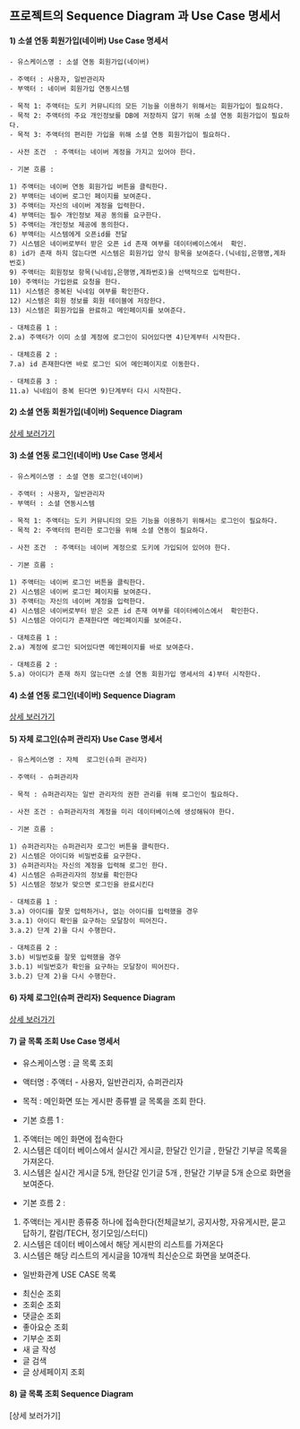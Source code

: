 ## 프로젝트의 Sequence Diagram 과 Use Case 명세서

#### 1) 소셜 연동 회원가입(네이버) Use Case 명세서

 	- 유스케이스명 : 소셜 연동 회원가입(네이버)

 	- 주액터 : 사용자, 일반관리자 
 	- 부액터 : 네이버 회원가입 연동시스템

 	- 목적 1: 주액터는 도키 커뮤니티의 모든 기능을 이용하기 위해서는 회원가입이 필요하다.
 	- 목적 2: 주액터의 주요 개인정보를 DB에 저장하지 않기 위해 소셜 연동 회원가입이 필요하다.
 	- 목적 3: 주액터의 편리한 가입을 위해 소셜 연동 회원가입이 필요하다.

 	- 사전 조건  : 주액터는 네이버 계정을 가지고 있어야 한다.
	
 	- 기본 흐름 : 
	
 	1) 주액터는 네이버 연동 회원가입 버튼을 클릭한다.
 	2) 부액터는 네이버 로그인 페이지를 보여준다.
 	3) 주액터는 자신의 네이버 계정을 입력한다.
 	4) 부액터는 필수 개인정보 제공 동의를 요구한다.
 	5) 주액터는 개인정보 제공에 동의한다.
 	6) 부액터는 시스템에게 오픈id를 전달
 	7) 시스템은 네이버로부터 받은 오픈 id 존재 여부를 데이터베이스에서  확인.
 	8) id가 존재 하지 않는다면 시스템은 회원가입 양식 항목을 보여준다.(닉네임,은행명,계좌번호)
 	9) 주액터는 회원정보 항목(닉네임,은행명,계좌번호)을 선택적으로 입력한다.
 	10) 주액터는 가입완료 요청을 한다.
 	11) 시스템은 중복된 닉네임 여부를 확인한다.
 	12) 시스템은 회원 정보를 회원 테이블에 저장한다.
 	13) 시스템은 회원가입을 완료하고 메인페이지를 보여준다.

 	- 대체흐름 1 :
 	2.a) 주액터가 이미 소셜 계정에 로그인이 되어있다면 4)단계부터 시작한다.

 	- 대체흐름 2 :
 	7.a) id 존재한다면 바로 로그인 되어 메인페이지로 이동한다.
 	
 	- 대체흐름 3 :
 	11.a) 닉네임이 중복 된다면 9)단계부터 다시 시작한다.
 	
#### 2) 소셜 연동 회원가입(네이버) Sequence Diagram
 	
[상세 보러가기](https://www.draw.io/?lightbox=1&highlight=0000ff&edit=_blank&layers=1&nav=1#R7V1bc%2BI4Fv41rtp9gNLFF%2FnRBtLp3e7ZrsnOTM%2B%2BOeAQ1wAmxrnNr1%2FJlnyRBBhig0mSSlWwLEviXD%2Bdc%2BQYeLR8%2BZIE6%2Fvv8SxcGAjMXgw8NhBCJgH0D2t5zVugaeG8ZZ5EM95WNtxEf4e8kT84f4xm4abWMY3jRRqt643TeLUKp2mtLUiS%2BLne7S5e1GddB3M%2BIygbbqbBQqxjaJXtf0Sz9D5vJ8gu26%2FDaH4v5oa2m9%2B5DaZ%2FzZP4ccVnNBC%2By37y28tAjMVn3twHs%2Fi50oQnBh4lcZzmn5Yvo3DByCsIlz93teVu8QWTcJU2eeD3eYw23l2S%2Fhbe%2FPsq%2FV%2BQ%2FPI6gCQf5ilYPIbie9gLOqB%2FF9Nx6bLTV04s%2B%2BExFjcGm4yVHu0A7fVLeZN%2BmvO%2F2Si3oiFep6KNrvFW7kfb8glFM6rNjSj11uzj43JxlQRL%2BtF%2Fvo%2FS8GYdTFn7MxVQ2nafLhf0ChZDVOnDSfYUJmn4Umni9PoSxsswTV5pF36XcOHg0m06nJXPpaBA6PJO9xUpKXoGXD7nxdglh%2BgHzqQDGIbhqRi2iOP1xXEMAlBjmYV1LLOByjJktcCy%2BOH6bvPtly9P9vf41Vz5g4fg68AFKssmY8P1DDIyJiPD9Q3aZeIZPjCoQWUtE4OJHvjtq0LVCrkY9W%2F4neI6t7DQboec2NWQD2mo14a864mnkfeJbxDT8MyMVGPDN1mLj1gjXVsj0trBkgnf6nazrsp%2B0lh%2FsodkFWLjO2wutsIrw3VZC6FryBZDvGzNY7YA2nJezjo6xTgtZ5HC2bGvZ2DeSMnGGwueE8M1z0xICMnZKYkVSnrTNE52meS8A%2FbZF40oHvoW3IaLH%2FEmSqN4RbvcxmkaL5kbYDf8AuuM4gV7blyinXIMbxHN2bNpLBn2%2BDFdRKtwVIA40BLtNUJsnpLyEFgadyxRPVzNPAZV6dUqXjE%2FOAs29%2BGME6dCp02axH8VMFQW2F00C2cC526hWIVCloZCoi0JF0EaPYW1wXVk4zP8iKMMdAiGWHX3CwGSSL%2BJH5NpyB%2BrolV5JNMdElSHX9JQaZDMw1QZitI6eK10W7MOm51rHiJcmwnjGpSmH%2FJBS0EpKPsW2bG7lZ2%2BC4tpOS0JCx1piBEof%2Bq4XVb%2FgwWnZiPaYD10D2L9dBFsNtF0F8PRBTBcsQ74WH7bewbawuHW%2BIdUjwuHGUzZDU0VfNgUr4JyHIaEaAeBhArQSyCfzrMNb5wNm%2BFMNhdtNIeKhFEvy2BrwN32lIpNmGhQk%2Bzfl9Fsxm76G7qVi1bzb%2BEdExRctvzKZQcXcipwA7diSZwGaXCbTcHAANc1uizLp7%2BUnSMwtAyLLnNEr2F5TX9Z9ySlaIIOHUSZrIfBJn0ON6lsIKv%2B02lpT2TWhU%2BzRSIaHRIBpfYxiBD%2Bj2VM9tqApsbEcc9sTLC5n38VVtVVJdOGMInoKpjujqli3MfzeBUsfpStu3XiLlosarA%2BtKdTRXHpnZnj3oKWoLsjxdZ0UB7ukJ4O1KhjOEZplbz%2BZPaOGjJ%2B%2BWf13viFG8P86tXYs0%2FKBXzXVzI5zMgleEdPt1%2B67RB3aAK3%2FKmJioXdYeWeS47U%2B52T9A8zYl2o%2Fs1mXjEG9Lqi8ldXPrZtWc777hsUk06O9A0KYpUH6to3mKpvwEMBJScZWMwijB7gcJBpw14YSuEjzqDkiD1IYWINSgrQOcmG9awDoOSeAL9O2Eqg%2BXanUuTaOLsQUJ2KHpx15lVMpwutrfgS2zar3gQMAXD3eJTsqgIPdruZvc6jcDM90X5ZaRXM0DyssGegzrW%2FQZjg3SPDgupnQ4bWYRus9gJ1F6d6iuM9OqTH0BmBJTiTQoUN%2FfChseCt62%2B6zDqIxPYp4siWGowyc4yQ%2Be3czxMioEEWXHKLRBqpoACf4QJfoAAv75aBBV%2FEoIq0Zo41GEawWDCKAwePJeTYI5bhjVTgcCm4wVZNDgYatZFTEi3anMMSSx8a7csOwyVF6uitgB8JjT6Vy7fUKIQ1fJPe5kFnnkVXFfhSsT2GGmyPT6ujDbD9u4dnuCE8k6Oq7bHBVvfIbuH%2FmmRW6GfbcKEo1hmXvpPlUahSeIbn1vfIQuNy5fKyKah7I6DUo3%2Fwj8Stb8cn2RhF%2Biafyubd6FRsUaP6Hh1lXyLfwecqS6gB%2BGdPNZXCoSGq4zVLUyNjQV3hZHdSohpWCLaJidayyhJxAgZLcRk2R57rw6w9XybJBJdacD8bwoNZcdm2OI7PF4d0ylAiuBFbijeWc4yX4SqghOJtTd2ujTXSZ3cnfZ0Eb4sw0AAMTeRU40C0BcAiz9BKIKgncA9apmxeHACHogz7YMQHoFlLJ8i1IyeO%2BTjqbq4FSXmXwF%2BOz9nmkTKwd6DOmd7Jbq%2Fv%2FIMASsoGwXEMhMjcM1LnHNTACygyNRQYMHjpix1ZBjK4l94BIUAFXtJnbQ4vy4DLmG3livSNT%2FrqjwGW9EsTXymc9mngIG6gce9u7wYR3qImZ4utO5oURx6l4KVuKAsbCvjrFjD53HX%2Frk6GT1r2D4nuLNh2r9FeXqJaeaI9pSbS1v1xNPXAvIL0D0CL9aqReuF4%2F6pGRCD0RMhif8aK4F6JhhLOOrpUBECwe6SuIQhpsHN4fy5NxpBYILE9Lg1ZZmd2WcWCtoCCkg%2BTAzaEHxF0TYOQr2OjiOjnfVnYZdTXsAuRzt5iATbOF6F3PmKEXlEJW3dCUcMHtzM%2BuBqU93Yv9C6DGhBJ5wuc47EK3jNSxx4JgdOCj75wsCh64XQnTisFy0qQg5wYYSCgOfaUlaOOxdn34rB2o4xK7tlEAsKzeurYqCI5Q4n0SGNSTxrBQKDBsZFPm8o1B%2B%2BK8btHH1KWNV0ZqXONvADHennRAomrELR2fkCphzx7hKBAglWjborDrJ7L08G85CiPOJv8lm%2FWE8T7qyL6auEdSY9PGaB2%2F3u%2FCFZkHQbXpj1e%2FX53jb4PVOSEmhwwFttJltt3eJEYTw3khQOTrOireJbyx1HSCg2KW7bx8fMs8UFyhylXpXOQJlIkr6vjxFrB05iDFjxK7xECQNK73t6QigS7R2oPE%2BgZqGYFHGY6ymgSFMo9YcqtTTNeVHZRIjjWlPt0FnfSs%2BATmjeH5rK6HHtaS1Xh7o5r6bn%2BmVKumrs9wcbulO%2Bwc%2Fw9PHHZF9U03aF4P6wwreK82REv2ZBf50XHGlIVVV7a1L62ajedKsAmRblOQweZv2onO%2BZE4bff282N7CB1KtqZg9S%2FdvjTQR6ATHfFrmzUSmzZtA4atmPd7MaEv0vxOJBxzQNXvZIHTZTT8vM9TXGKQWu7%2BZkFUkY6uDW32EvUWDjD4%2BGsPDxVxLVoN2vcU4OOpES7qXkFWWeYS%2F9Wck0MsYxX7axvlWpjL9%2FZyklXTaYIgY6OPumZo0KdXHt2MacIEe6uYFYV52K0xjI1jNFZ6s4Yo3m5j0K797dhlKtT3IbVKd2xQaMfH48NpOG%2Bvahxbp8PH7J%2BUY6fkBOqw8t%2FVg4e%2F%2Fn888G6S5LBv5KNlx66N3t3r6WmHKkXi5cu%2FfBcAK5Xi5t1aHDGXPDPR%2FRijZ%2BuB79e%2FfHl9TpcT8iPgeY8QWcvNL4JHx7DFcUCCIyjYJ4Ey224QZv0qyorb9JjCWQekoVU8pdb9FkjwFtVfCAVAQx0%2F0bIaknH6WX5L6VyuSj%2FdRee%2FB8%3D)

#### 3) 소셜 연동 로그인(네이버) Use Case 명세서

 	- 유스케이스명 : 소셜 연동 로그인(네이버)

 	- 주액터 : 사용자, 일반관리자 
 	- 부액터 : 소셜 연동시스템

 	- 목적 1: 주액터는 도키 커뮤니티의 모든 기능을 이용하기 위해서는 로그인이 필요하다.
 	- 목적 2: 주액터의 편리한 로그인을 위해 소셜 연동이 필요하다.

 	- 사전 조건  : 주액터는 네이버 계정으로 도키에 가입되어 있어야 한다.
 	
 	- 기본 흐름 : 
 	
 	1) 주액터는 네이버 로그인 버튼을 클릭한다.
 	2) 시스템은 네이버 로그인 페이지를 보여준다.
 	3) 주액터는 자신의 네이버 계정을 입력한다.
 	4) 시스템은 네이버로부터 받은 오픈 id 존재 여부를 데이터베이스에서  확인한다.
 	5) 시스템은 아이디가 존재한다면 메인페이지를 보여준다.

 	- 대체흐름 1 :
 	2.a) 계정에 로그인 되어있다면 메인페이지를 바로 보여준다.
 	
 	- 대체흐름 2 :
 	5.a) 아이디가 존재 하지 않는다면 소셜 연동 회원가입 명세서의 4)부터 시작한다.
 	
#### 4) 소셜 연동 로그인(네이버) Sequence Diagram

[상세 보러가기](https://www.draw.io/?lightbox=1&highlight=0000ff&edit=_blank&layers=1&nav=1#R7Vxbc6M4Fv41qpp9SAoQF%2FFobGdmameruia1NbtPW9goNtsYubGSOPvrV1cukuJL2k6YTPslcCQEnOuncw4BcLrZ%2F9zk2%2FU%2FSIErEHjFHsAZCAKIILyN2AGnvUhaEKSBpKyaspA0vyPcl%2F%2FDiugp6mNZ4N1gIiWkouV2SFySusZLOqDlTUOeh9MeSDW86zZfYYtwv8wrTdVvwOl%2FlAVdK7ofp93AL7hcrdXNURDLgUW%2B%2FLpqyGOt7liTGsuRTa6XUW%2B5W%2BcFee6R4BzAaUMIlUeb%2FRRXnLeaZ%2Fo6%2BqIfFMBsTTcVO%2FHZoRi%2Be%2BVi%2F5SL2Xs1uKb927223rfi4Wn1383692b%2Bcu%2Bj%2FyR%2FX329UWJ%2ByqtHfZN5BlAIJiGYT0E6A1nIKVnAiewOnJiAzBPT7kCaCmIGJj5Ip2A%2BARkbRfpaxEbv8bdHXC8ZU71Zma%2BafGO9GMV79grZjjbkK56SijSMLgQBs4eyqgxSjwkPpKZKHYNQn6uF%2BfgTbmjJ9GRSlaua0TZlUfDBLFeEJeMebpzsVALgS%2BB9j6TY%2BzMmG0ybFzZFjd74CVR6%2BKIpfqSU4LmnlZG2m3VPI0NFy5UtrNr1O6GyAyXXM2QMLRlPlpTx05QCU%2B8tP3zcVHJCx77f8gWuvpBdSUvCubYglJINm1Dxgaw1IS0oEMAH8XOIgJLtUIbkkVZlzeSufYN3KXFEyDPE4SFbHKFDGMm1hBE6DG4G0glAU2E0GUg9YUYeQNLa5gAxpfL%2B%2BaslMNMOenrfsws%2FvhQ7IbTYmTi0O3hPfkZnO7BTuB3nG66k9WK3FcyLK%2B6fFs2A%2F%2FG3R%2B75Ba9vdoLZEzbBj7d7eZEaZ0cr8df2nYyCMuE42cFEPPOMPwCjfLSwvXB8wo7dwr7jouWMCzgHZZBiFM7WVvAfy80kGh8zE4uZs8xtIJLI1FIRW5tCIP1w1obJ%2BFiLbD01uYTrYsKBb4dqiny3xoXiVI%2BJEhVpUMspeF%2FSf%2FE4eRvEUJ3%2FW5ynzKfI89leBVJx8tI7%2BYKbkr0mBz2HI%2B2OPDZLfCiWKeHjYoDObVn1BBE55KBpDa5yWj4Nkb5LOOoOX0jJHrnns5hEbxH02l881IzUkLd8QbVKHzmfu7DPSMOlad6sMLWWZiLPX3rTtnzCztK3lnVvV8H0uir4dqUJ4LiUJkVD0aIL6cyRdUeoMnpTMj6dgfG4dCZOB7L1L6Qyh5cdo8bocD0%2BjUHj0pjQH3qD1MgTvFlnji08Rq1xJJ2uA488kRPS8Mi%2F9bzwrwyPovg6oe7YwiPUweC8WLes8t2uXB7SvOCQroxJBUyhvx0Um9k1a61XxHwxIZ4Xfj6NEKGZmnm7ENMPl6ErGMh0226b18CVcFvKLDNPtjWrxU8iQRGw23u9o7%2FxQy5MT6TnHvJNWb3Ia9r0Hggg5AFhjasnzHPU1shwkV6OL9nujTH5lHywJs0mr4bDz0oP%2BHgin1MMVpiyUHPDXnVZ1ivn9bw4cqPKFXxYVSwGw2VdCG3l417v0cQgbfJ698AW1cvzApea8EyaYnj3%2FuVdbezG4HkQRS2vjeOO80W521a54npZ8yR%2Fx5WK5LT%2FQGa21L8FsrJ0KJd7qO7UzeTJKzZBJ6%2FaPDDy1YKTGExmIvEVqawhYsTwVmsi02ypjCqRazoZVb96XpcU3zNmcvJzkxt1jlcdy1kljcA0WO3Re94Hukoa0Hvd03xXtiuwC0wWh3psUEGdkaMMRDNO6UEu0tA1WZE6r3pAbAj%2B%2BlnExKgQisITjpdLq5zIRookXXiXKi6lyILwjrTjgTBweTk4akvj2I0FKhslY8kJqjSWUPsjOdRKxlFo%2B36sZZkyO%2B8Z7N1dBuPYVNLRAzTmGm693s9wFCjyBsPBG5XIBvPI9C3XBm92QS74%2FrDNAvMcpKh37RRMElGgZRdGPJCr6A7VaJqAiYju7I5ymo7f7kBtNX%2Bc3DaioNJv%2BIHrDOwovys1gq%2F1sTSE5jRfiFt4VhjMOH7ybiMeEBmQijK%2FO5cxkgXGKanZ0nkp1B7nO%2FqMd%2FRYdLwI6ghN1IEQsoIdcpiU1pDLBzu7fAml6okifuqp2vrEU3qUohMUc8J1CkmN8zgaHCBG3R4wF8syTXQhxjdBQ5cf7PTxKrgRQRuuuEV4NbxyXpn002zfLbedfA%2BOOLLUtSPACXXGvwD2b9n%2BUdhfG%2FP1c%2BqRF4yg5eD4TiIdl9V%2F0E7iVET4fhsJaCdtYx24jaatFieq4ItUg1zKUB76dabILBTLuTwCT0cbgVOzBczlM9okzfs0Bp%2BXMPgsAfjI9iwJL7M9i1NT4KYgrxybob1lT7ildZbj6%2F3TnO%2Bf2u7%2BibTBmO%2BlVENg2oHhDI3VxGILWLkw7vuamKNl9fPjo9jsQmhV%2Fwg%2BCuKrCcLeL14JICXhGJoOjgKkkfdUXQwgHVl3hKlWeMK%2B%2BPP5jNA3fEb84XuqK%2FfQdi4jTQyXwXgxRpcx8qY6%2FZ3HxZvqzIVH6DTC8xIAnwXLM6RxCMtz538JLB96nrXwSQpwMfEGlniR3jWfCuNln8NUFFhCfsmfBcbHjo823xfGhye0OPyofrbO0xCfKZYzsJtpz%2B%2B8hQ5dGRLZE8SFBVzdaa7PQe1vQfUnpZpAtrTXbbQw5zGavOErHUi9b7fvmnyD36sbycxxxL4DtLm3euhqxupoVYgymfhov%2FV1uk6rniecZip8pSdKs%2BP0mH5kxSdHM5JTDNdzmSdkPn64TJUeMcUXmsZxRlOImWe21rq2z7QzLX6ou0KYMaVhl0hUqcWenQ0K7sdbPP48Fhm5UmDpZSySnXb%2FhUbKsftXP3D%2Bfw%3D%3D)

#### 5) 자체  로그인(슈퍼 관리자) Use Case 명세서

 	- 유스케이스명 : 자체  로그인(슈퍼 관리자)

 	- 주액터 - 슈퍼관리자

 	- 목적 : 슈퍼관리자는 일반 관리자의 권한 관리를 위해 로그인이 필요하다.

 	- 사전 조건 : 슈퍼관리자의 계정을 미리 데이터베이스에 생성해둬야 한다.

 	- 기본 흐름 : 
	
 	1) 슈퍼관리자는 슈퍼관리자 로그인 버튼을 클릭한다.
 	2) 시스템은 아이디와 비밀번호를 요구한다.
 	3) 슈퍼관리자는 자신의 계정을 입력해 로그인 한다.
 	4) 시스템은 슈퍼관리자의 정보를 확인한다
 	5) 시스템은 정보가 맞으면 로그인을 완료시킨다

 	- 대체흐름 1 :   
 	3.a) 아이디를 잘못 입력하거나, 없는 아이디를 입력했을 경우 
 	3.a.1) 아이디 확인을 요구하는 모달창이 띄어진다.
 	3.a.2) 단계 2)을 다시 수행한다.
 	
 	- 대체흐름 2 : 
 	3.b) 비밀번호를 잘못 입력했을 경우
 	3.b.1) 비밀번호가 확인을 요구하는 모달창이 띄어진다.
 	3.b.2) 단계 2)을 다시 수행한다.  
 	
#### 6) 자체  로그인(슈퍼 관리자) Sequence Diagram

[상세 보러가기](https://www.draw.io/?lightbox=1&highlight=0000ff&edit=_blank&layers=1&nav=1&title=Untitled%20Diagram.drawio#R7Vzfc6M2EP5rmLk%2BxAMIgXg0dtJ2ep25uUyn7VMHG8Wmh5EP4zjpX98VEr8kOXFyxvYldy8Ru7DY%2B%2B1qV5%2Fks9Bk9fBzEa%2BXv7OEZpZrJw8WmlquizEJ4A%2BXPAqJ64aukCyKNBEypxXcpv9RKbSldJsmdNO7sWQsK9N1XzhneU7nZU8WFwXb9W%2B7Y1n%2Fret4QTXB7TzOaukIt%2FI%2F06RcSrnjh63iF5oulvLlxPWFYhbPvywKts3lG3OWU6FZxbUZ%2BS03yzhhu44IXVtoUjBWitHqYUIz7tnaZ%2FVz5WP9QS0ULctVBhcODCv1zZ6HnUMehu9V0Lzsvm6fva%2FJ3f3i39Xyc3H9eOuQf4LfFl%2BuPE%2BYuY%2Bzbf0W18%2FAYHTHwG73%2Ff7XLasVV5sqBsZwg%2BOvH1oljBbyb2VlVgvYuqxl8Bln6n0gEy%2Bsxcp3B9%2Bv%2BXC7ym6KeAXDaLdMS3q7judcvoPINvnnnhYlfVBip3WZ08AIyUHZipbFI9wiH7hycCgxlJlxheuQ33WirMmDZSfCXCKFsQzuRWO%2FRQkGEqgXgIbdU4GWMbb%2BDlHzXQU1Qgyo2diAGsJDoWYA7XpihdcWhBgMIteKIBlhHFljxwon1vXYigIrItVtUxh84CMytgiIphYB0aR6YMyfJOJJ3xpPGrs%2FgfqWft3SHLzt2tM0XgAKGkrgao7epizYFzphGStAXs2DEDdplimiDlocfFkNXK%2B%2Bloa5nuOYwjQ9ztJFDrJVmiRcGcVSMAdMaXEs3Imn4O442AA8NqWrNxTuSMN9PC%2FBn0%2Fkirihdd%2FHeEazT2yTlinjXpuxsmQrnp9cETUVrAbKctFd9c8AQcmUjGPbMktzwL0uzfbRJk%2BiwmEb8tAzgBEMBYah3EEqhZBTImuiKhshoewqoao8ItBb2H%2F8qgGm5kEn7jt54fjHcidCmjsDUzE6pT99gz8ji9xYxKvmKNcai0ltwiV8Uov4TEe8s3vT1uaK83sz0Lw5jSrvaSEqhBCZUjjlJYD7lljh2X0b4EPy%2FrSuJYaWSfESzZMxX4u0lS6JN0uaSE91nCgqZb3OaNsWmmjLlGed1vGIqR%2BpZQXN4jK975s3eUm%2B4RNLq06wiffGtTUo4Oy%2BlQ3bFnMqH%2BwuJEy2RgTZzT9fhdtWYCzjYkFLzTS4O37s3LbmN2ye%2FhZO%2F12B3Vv1wEAYbSOl8fXrgye8jOCBF1YQPdVkorNGWUj6gUH6YIVKWBwccc%2FYPULA9SaXI4RM3WIOFTP0IS3%2F4s3aKPCwvP6b60Z21Ynz6%2BmD7Oaqi8fOxSdapPANeefdafeOEoGCUThbBPrhk5ESqG3%2BwSGoGFamoUuMQBNLMEgEthEnI9B%2BzxHoYH%2BYSfA5wxcYg%2B7LZsF5Fm826fypyHO%2Fi2YLkFJBfzXqrrqK1mztgfloIDrvE0SkrhBfD2J4dgxNxUBwuJt1nFsmyngu2CROFxeL2Ydq0elyxrEz4gxjBaZdEcx38SrNHsUzYCherSslQrwgLGl2TzkXpWn6RjosdcBZ6p5OfEquzFmxirO%2BeifjgOsD8TkrZUZLKDVX8FXnab4wPs9J0CtJS3K1ZCZ76jRPquDkervz0SplWcT55g6M1ub5PpK8YceKpP%2F27uPtFtSV4nMX48bXyrj1fJJu1lksvZ7mnMxrvZKxuOx%2BIJXyd0bWk5yz1ArOhlMOY846Cy0R1A4MHEk%2FcPp5WtEVWJI9BITeqLNfIMJtz36BZKJPsrOj7hGE9ZzdmV%2BQiZxE9v655Nt2CHSqWPNQxw2ybIMYRxaeckmnqWJFuWQLlsdZp9Xqt3dd7idQuP6KQqb%2BfK5tDIAmCcKZfSyaOCR4z9zY26zRcXCcwYAw7Ype6IJfchOifjwbXD%2BYgfP3xHiIdkrLZbjuZOzNTYR8Xw3Si%2B%2FBQuKOcAuurcwUAazJO1rbfWUQORgHI932aTs0fSvFPaQ2Q%2FW9tkLS2QWYWOOg3g7G9R4xlHAktWEg94jH9a5xXaTN1Vjbqz14l1d2PB%2FpHY8L1Eo%2By1BB%2B7adC1bGZTyrXmFrtS7ibZANiEHVg34IR057LQohVL8Jy8F0nFaRTONNuaOb8rkSeJTWwvOUWCJIr2jEkDaD7UG7%2Bs4SEsH1sgMFtRZV3SBEkM07vV43WG%2BZ8mdtHoCmbvBVbZ9pimvDcJCeMDD0hEbk3MGQO2Dv4R30hAHCh%2FWEwx3jOBmhj223Q6faozAMz0%2BnHtJhhu%2BxwyTqgbGzN5joZauXt8LXcZy6zaAyg%2FhH6hV9dWryT9woIn394I3MhVnW46mkbKKQN4pSKJpAaAt9XunlIZOwLecRudQyHarkerOp163S6JT9FTrgeMnbq9J%2BqKaC8ZitjsNwx%2FtcDQfc5IbLT%2FWJJGkWRbK9rbrXSD84dakR75v60pNGvHcAV%2FmDxajzxFXZBV%2FlLg9vRwKNqtCMDVyBPAODhaOn1oZRszbUa5FYHpKWt5B3Yr4y5WvGcXWksSUqqrwNuU08vdSMdbB6WJcYTpeeOGUNh3V%2FpOzeZrIPn%2Ff6DXyM8DO2hs5Xnf3xG2ox5NnVtHyyCezkWI%2FceZ5FvNyEdFRETT8NCU%2BZkNiwUPvWeXTynU2TKiqm39cZe8jhUNGzRXPf2%2BvlNcbNM%2F0a4pS9PH7Zkf23QmM4SC0XgcsJqFdWnzA4wNrA9Qe%2F7Pz8m0FSOwX4TUjqBwGPCiVctr9kF7e3%2F1kAuv4f)

#### 7) 글 목록 조회 Use Case 명세서

- 유스케이스명 : 글 목록 조회

- 액터명 : 주액터 - 사용자, 일반관리자, 슈퍼관리자

- 목적 : 메인화면 또는 게시판 종류별 글 목록을 조회 한다. 

- 기본 흐름 1 : 

1) 주액터는 메인 화면에 접속한다
2) 시스템은 데이터 베이스에서 실시간 게시글, 한달간 인기글 , 한달간 기부글 목록을 가져온다.
3) 시스템은 실시간 게시글 5개, 한단갈 인기글 5개 , 한달간 기부글 5개 순으로 화면을 보여준다.

- 기본 흐름 2 :
1) 주액터는 게시판 종류중 하나에 접속한다(전체글보기, 공지사항, 자유게시판, 묻고답하기, 칼럼/TECH, 정기모임/스터디)
2) 시스템은 데이터 베이스에서 해당 게시판의 리스트를 가져온다
3) 시스템은 해당 리스트의 게시글을 10개씩 최신순으로 화면을 보여준다.

- 일반화관계 USE CASE 목록

* 최신순 조회
* 조회순 조회
* 댓글순 조회
* 좋아요순 조회
* 기부순 조회
* 새 글 작성
* 글 검색
* 글 상세페이지 조회 


#### 8) 글 목록 조회  Sequence Diagram

[상세 보러가기]